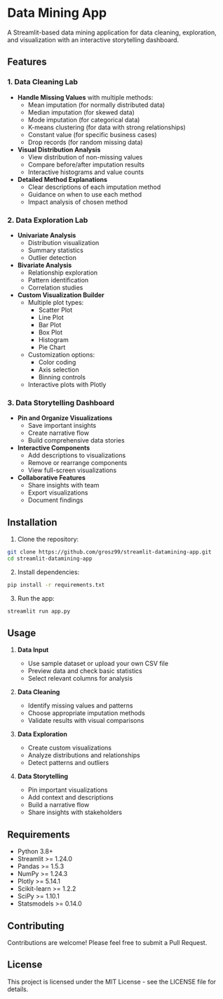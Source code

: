 # Data Mining App

A Streamlit-based data mining application for data cleaning, exploration, and visualization with an interactive storytelling dashboard.

## Features

### 1. Data Cleaning Lab
- **Handle Missing Values** with multiple methods:
  - Mean imputation (for normally distributed data)
  - Median imputation (for skewed data)
  - Mode imputation (for categorical data)
  - K-means clustering (for data with strong relationships)
  - Constant value (for specific business cases)
  - Drop records (for random missing data)
- **Visual Distribution Analysis**
  - View distribution of non-missing values
  - Compare before/after imputation results
  - Interactive histograms and value counts
- **Detailed Method Explanations**
  - Clear descriptions of each imputation method
  - Guidance on when to use each method
  - Impact analysis of chosen method

### 2. Data Exploration Lab
- **Univariate Analysis**
  - Distribution visualization
  - Summary statistics
  - Outlier detection
- **Bivariate Analysis**
  - Relationship exploration
  - Pattern identification
  - Correlation studies
- **Custom Visualization Builder**
  - Multiple plot types:
    - Scatter Plot
    - Line Plot
    - Bar Plot
    - Box Plot
    - Histogram
    - Pie Chart
  - Customization options:
    - Color coding
    - Axis selection
    - Binning controls
  - Interactive plots with Plotly

### 3. Data Storytelling Dashboard
- **Pin and Organize Visualizations**
  - Save important insights
  - Create narrative flow
  - Build comprehensive data stories
- **Interactive Components**
  - Add descriptions to visualizations
  - Remove or rearrange components
  - View full-screen visualizations
- **Collaborative Features**
  - Share insights with team
  - Export visualizations
  - Document findings

## Installation

1. Clone the repository:
```bash
git clone https://github.com/grosz99/streamlit-datamining-app.git
cd streamlit-datamining-app
```

2. Install dependencies:
```bash
pip install -r requirements.txt
```

3. Run the app:
```bash
streamlit run app.py
```

## Usage

1. **Data Input**
   - Use sample dataset or upload your own CSV file
   - Preview data and check basic statistics
   - Select relevant columns for analysis

2. **Data Cleaning**
   - Identify missing values and patterns
   - Choose appropriate imputation methods
   - Validate results with visual comparisons

3. **Data Exploration**
   - Create custom visualizations
   - Analyze distributions and relationships
   - Detect patterns and outliers

4. **Data Storytelling**
   - Pin important visualizations
   - Add context and descriptions
   - Build a narrative flow
   - Share insights with stakeholders

## Requirements
- Python 3.8+
- Streamlit >= 1.24.0
- Pandas >= 1.5.3
- NumPy >= 1.24.3
- Plotly >= 5.14.1
- Scikit-learn >= 1.2.2
- SciPy >= 1.10.1
- Statsmodels >= 0.14.0

## Contributing
Contributions are welcome! Please feel free to submit a Pull Request.

## License
This project is licensed under the MIT License - see the LICENSE file for details.
